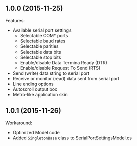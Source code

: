 ## 1.0.0 (2015-11-25)

Features:

- Available serial port settings
  - Selectable COM* ports
  - Selectable baud rates
  - Selectable parities
  - Selectable data bits
  - Selectable stop bits
  - Enable/disable Data Termina Ready (DTR)
  - Enable/disable Request To Send (RTS)
- Send (write) data string to serial port
- Receive or monitor (read) data sent from serial port
- Line ending options
- Autoscroll output box
- Metro-like application skin

## 1.0.1 (2015-11-26)

Workaround:

- Optimized Model code
- Added `SingletonBase` class to SerialPortSettingsModel.cs
